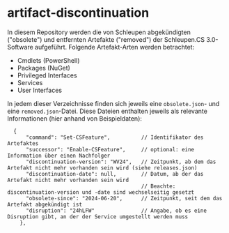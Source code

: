 # artifact-discontinuation

In diesem Repository werden die von Schleupen abgekündigten ("obsolete") und entfernten Artefakte ("removed") der Schleupen.CS 3.0-Software aufgeführt.
Folgende Artefakt-Arten werden betrachtet:
 * Cmdlets (PowerShell)
 * Packages (NuGet)
 * Privileged Interfaces
 * Services
 * User Interfaces

In jedem dieser Verzeichnisse finden sich jeweils eine `obsolete.json`- und eine `removed.json`-Datei. Diese Dateien enthalten jeweils als relevante Informationen (hier anhand von Beispieldaten):
```
  {
      "command": "Set-CSFeature",          // Identifikator des Artefaktes
      "successor": "Enable-CSFeature",     // optional: eine Information über einen Nachfolger
      "discontinuation-version": "WV24",   // Zeitpunkt, ab dem das Artefakt nicht mehr vorhanden sein wird (siehe releases.json)
      "discontinuation-date": null,        // Datum, ab der das Artefakt nicht mehr vorhanden sein wird
                                           // Beachte: discontinuation-version und -date sind wechselseitig gesetzt
      "obsolete-since": "2024-06-20",      // Zeitpunkt, seit dem das Artefakt abgekündigt ist
      "disruption": "24hLFW"               // Angabe, ob es eine Disruption gibt, an der der Service umgestellt werden muss
    },
```
